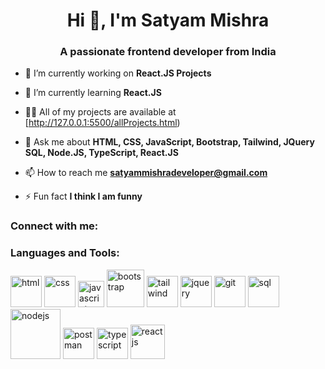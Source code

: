 <h1 align="center">Hi 👋, I'm Satyam Mishra</h1>
<h3 align="center">A passionate frontend developer from India</h3>

- 🔭 I’m currently working on **React.JS Projects**

- 🌱 I’m currently learning **React.JS**

- 👨‍💻 All of my projects are available at [http://127.0.0.1:5500/allProjects.html)

- 💬 Ask me about **HTML, CSS, JavaScript, Bootstrap, Tailwind, JQuery SQL, Node.JS, TypeScript, React.JS**

- 📫 How to reach me **satyammishradeveloper@gmail.com**

- ⚡ Fun fact **I think I am funny**

<h3 align="left">Connect with me:</h3>
<p align="left">
</p>

<h3 align="left">Languages and Tools:</h3>
<a href="https://www.w3schools.com/html/" target="_blank"> <img src="https://upload.wikimedia.org/wikipedia/commons/thumb/3/38/HTML5_Badge.svg/1200px-HTML5_Badge.svg.png" alt="html" width="50px"></a>   <a href="https://www.w3schools.com/css/" target="_blank"> <img
      src="https://cdn4.iconfinder.com/data/icons/social-media-logos-6/512/121-css3-512.png" alt="css" width="50px"></a> <a href="https://www.w3schools.com/js/default.asp" target="_blank"> <img
      src="https://cdn.worldvectorlogo.com/logos/javascript-1.svg" alt="javascript" width="42px"></a> <a href="https://getbootstrap.com/" target="_blank"> <img
      src="https://upload.wikimedia.org/wikipedia/commons/thumb/b/b2/Bootstrap_logo.svg/2560px-Bootstrap_logo.svg.png"
      alt="bootstrap" width="60px"></a> <a href="https://tailwindcss.com/" target="_blank"> <img
      src="https://www.svgrepo.com/show/374118/tailwind.svg" alt="tailwind" width="50px"></a>  <a href="https://www.w3schools.com/jquery/default.asp" target="_blank"> <img
      src="https://icon-library.com/images/jquery-icon-png/jquery-icon-png-7.jpg" alt="jquery" width="50px"></a> <a href="https://www.w3schools.com/git/" target="_blank"> <img
      src="https://upload.wikimedia.org/wikipedia/commons/thumb/3/3f/Git_icon.svg/1024px-Git_icon.svg.png" alt="git"
      width="50px"></a>   <a href="https://www.w3schools.com/sql/default.asp" target="_blank"> <img
      src="https://www.svgrepo.com/show/331760/sql-database-generic.svg" alt="sql" width="50px"></a>   <a href="https://nodejs.org/en/learn/getting-started/introduction-to-nodejs" target="_blank"> <img
      src="https://upload.wikimedia.org/wikipedia/commons/thumb/d/d9/Node.js_logo.svg/2560px-Node.js_logo.svg.png"
      alt="nodejs" width="80px"></a>   <a href="https://learning.postman.com/" target="_blank"> <img
      src="https://www.svgrepo.com/show/354202/postman-icon.svg" alt="postman" width="50px"></a>   <a href="https://www.typescriptlang.org/docs/" target="_blank"> <img
      src="https://upload.wikimedia.org/wikipedia/commons/thumb/4/4c/Typescript_logo_2020.svg/2048px-Typescript_logo_2020.svg.png"
      alt="typescript" width="50px"></a>   <a href="https://react.dev/" target="_blank"> <img
      src="https://upload.wikimedia.org/wikipedia/commons/thumb/a/a7/React-icon.svg/2300px-React-icon.svg.png"
      alt="reactjs" width="55px"></a></p>
